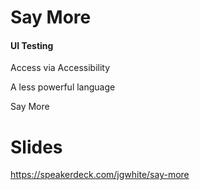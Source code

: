 # Say More

#### UI Testing

Access via Accessibility

A less powerful language

Say More

# Slides
https://speakerdeck.com/jgwhite/say-more
